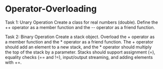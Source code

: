 # Operator-Overloading

Task 1: Unary Operation
Create a class for real numbers (double). Define the ++ operator as a member function and the -- operator as a friend function.

Task 2: Binary Operation
Create a stack object. Overload the + operator as a member function and the * operator as a friend function. The + operator should add an element to a new stack, and the * operator should multiply the top of the stack by a parameter. Stacks should support assignment (=), equality checks (== and !=), input/output streaming, and adding elements with +=.
